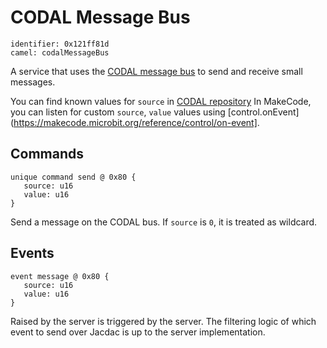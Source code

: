 # CODAL Message Bus

    identifier: 0x121ff81d
    camel: codalMessageBus
    
A service that uses the [CODAL message bus](https://lancaster-university.github.io/microbit-docs/ubit/messageBus/) to send and receive small messages.

You can find known values for `source` in [CODAL repository](https://github.com/lancaster-university/codal-core/blob/master/inc/core/CodalComponent.h)
In MakeCode, you can listen for custom `source`, `value` values using [control.onEvent](https://makecode.microbit.org/reference/control/on-event].

## Commands

    unique command send @ 0x80 {
       source: u16
       value: u16
    }

Send a message on the CODAL bus. If `source` is `0`, it is treated as wildcard.

## Events

    event message @ 0x80 {
       source: u16
       value: u16
    }

Raised by the server is triggered by the server. The filtering logic of which event to send over Jacdac is up to the server implementation.
